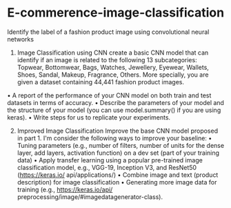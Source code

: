 # E-commerence-image-classification
Identify the label of a fashion product image using convolutional neural networks

1. Image Classification using CNN
create a basic CNN model that can identify if an image is related to the following 13 subcategories: Topwear, Bottomwear, Bags, Watches, Jewellery, Eyewear, Wallets, Shoes, Sandal, Makeup,
Fragrance, Others. More specially, you are given a dataset containing 44,441 fashion product images.

• A report of the performance of your CNN model on both train and test
datasets in terms of accuracy.
• Describe the parameters of your model and the structure of your model
(you can use model.summary() if you are using keras).
• Write steps for us to replicate your experiments.

2. Improved Image Classification
Improve the base CNN model proposed in part 1. I'm consider the following ways to improve your baseline:
• Tuning parameters (e.g., number of filters, number of units for the dense
layer, add layers, activation function) on a dev set (part of your training
data)
• Apply transfer learning using a popular pre-trained image classification
model, e.g., VGG-19, Inception V3, and ResNet50 (https://keras.io/
api/applications/)
• Combine image and text (product description) for image classification
• Generating more image data for training (e.g., https://keras.io/api/
preprocessing/image/#imagedatagenerator-class).




